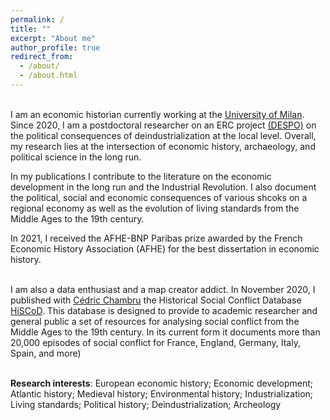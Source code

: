 ```yaml
---
permalink: /
title: ""
excerpt: "About me"
author_profile: true
redirect_from: 
  - /about/
  - /about.html
---
```




<br>I am an economic historian currently working at the [University of Milan](https://www.unimi.it/en/ugov/person/paul-maneuvrier). Since 2020, I am a postdoctoral researcher on an ERC project [(DESPO)](https://cordis.europa.eu/project/id/853033/fr) on the political consequences of deindustrialization at the local level. Overall, my research lies at the intersection of economic history, archaeology, and political science in the long run. 

In my publications I contribute to the literature on the economic development in the long run and the Industrial Revolution. I also document the political, social and economic consequences of various shcoks on a regional economy as well as the evolution of living standards from the Middle Ages to the 19th century. 

In 2021, I received the AFHE-BNP Paribas prize awarded by the French Economic History Association (AFHE) for the best dissertation in economic history. 

<br>I am also a data enthusiast and a map creator addict. In November 2020, I published with [Cédric Chambru](https://cedricchambru.github.io/) the Historical Social Conflict Database [HiSCoD](https://www.unicaen.fr/hiscod/). This database is designed to provide to academic researcher and general public a set of resources for analysing social conflict from the Middle Ages to the 19th century. In its current form it documents more than 20,000 episodes of social conflict for France, England, Germany, Italy, Spain, and more)



<br>**Research interests**: European economic history; Economic development; Atlantic history; Medieval history; Environmental history; Industrialization; Living standards; Political history; Deindustrialization; Archeology




